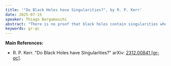 ```yaml
---
title: '"Do Black Holes have Singularities?", by R. P. Kerr'
date: 2025-07-15
speaker: Thiago Bergamaschi
abstract: "There is no proof that black holes contain singularities when they are generated by real physical bodies. Roger Penrose claimed sixty years ago that trapped surfaces inevitably lead to light rays of finite affine length (FALL's). Penrose and Stephen Hawking then asserted that these must end in actual singularities. When they could not prove this they decreed it to be self evident. It is shown that there are counterexamples through every point in the Kerr metric. These are asymptotic to at least one event horizon and do not end in singularities. "
keywords: gr-qc
---
```


**Main References:**
 - R. P. Kerr. "Do Black Holes have Singularities?" arXiv: [2312.00841 [gr-qc]](https://arxiv.org/abs/2312.00841).
